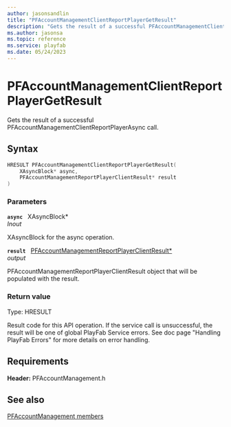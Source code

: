 ```yaml
---
author: jasonsandlin
title: "PFAccountManagementClientReportPlayerGetResult"
description: "Gets the result of a successful PFAccountManagementClientReportPlayerAsync call."
ms.author: jasonsa
ms.topic: reference
ms.service: playfab
ms.date: 05/24/2023
---
```


# PFAccountManagementClientReportPlayerGetResult  

Gets the result of a successful PFAccountManagementClientReportPlayerAsync call.  

## Syntax  
  
```cpp
HRESULT PFAccountManagementClientReportPlayerGetResult(  
    XAsyncBlock* async,  
    PFAccountManagementReportPlayerClientResult* result  
)  
```  
  
### Parameters  
  
**`async`** &nbsp; XAsyncBlock*  
*_Inout_*  
  
XAsyncBlock for the async operation.  
  
**`result`** &nbsp; [PFAccountManagementReportPlayerClientResult*](../../pfaccountmanagementtypes/structs/pfaccountmanagementreportplayerclientresult.md)  
*output*  
  
PFAccountManagementReportPlayerClientResult object that will be populated with the result.  
  
  
### Return value
Type: HRESULT
  
Result code for this API operation. If the service call is unsuccessful, the result will be one of global PlayFab Service errors. See doc page "Handling PlayFab Errors" for more details on error handling.
  
  
## Requirements  
  
**Header:** PFAccountManagement.h
  
## See also  
[PFAccountManagement members](../pfaccountmanagement_members.md)  

  
  
